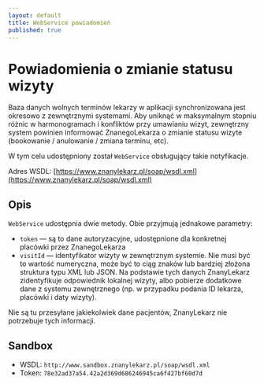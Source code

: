 ```yaml
---
layout: default
title: WebService powiadomień
published: true
---
```


Powiadomienia o zmianie statusu wizyty
======================================

Baza danych wolnych terminów lekarzy w aplikacji synchronizowana jest okresowo z zewnętrznymi systemami. Aby uniknąć w maksymalnym stopniu różnic w harmonogramach i konfliktów przy umawianiu wizyt, zewnętrzny system powinien informować ZnanegoLekarza o zmianie statusu wizyte (bookowanie / anulowanie / zmiana terminu, etc).

W tym celu udostępniony został `WebService` obsługujący takie notyfikacje.

Adres WSDL: [https://www.znanylekarz.pl/soap/wsdl.xml](https://www.znanylekarz.pl/soap/wsdl.xml)

Opis
----

`WebService` udostępnia dwie metody. Obie przyjmują jednakowe parametry:

  * `token` — są to dane autoryzacyjne, udostępnione dla konkretnej placówki przez ZnanegoLekarza
  * `visitId` — identyfikator wizyty w zewnętrznym systemie. Nie musi być to wartość numeryczna, może być to ciąg znaków lub bardziej złożona struktura typu XML lub JSON. Na podstawie tych danych ZnanyLekarz zidentyfikuje odpowiednik lokalnej wizyty, albo pobierze dodatkowe dane z systemu zewnętrznego (np. w przypadku podania ID lekarza, placówki i daty wizyty).

Nie są tu przesyłane jakiekolwiek dane pacjentów, ZnanyLekarz nie potrzebuje tych informacji.

Sandbox
----
 - WSDL: `http://www.sandbox.znanylekarz.pl/soap/wsdl.xml`
 - Token: `78e32ad37a54.42a2d369d686246945ca6f427bf60d7d`